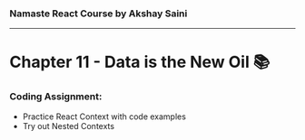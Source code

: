 ### Namaste React Course by Akshay Saini
---

# Chapter 11 - Data is the New Oil 📚

### Coding Assignment:
- Practice React Context with code examples
- Try out Nested Contexts
